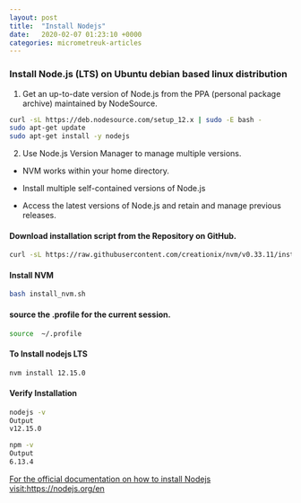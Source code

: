 ```yaml
---
layout: post
title:  "Install Nodejs"
date:   2020-02-07 01:23:10 +0000
categories: micrometreuk-articles
---
```


### Install Node.js (LTS) on  Ubuntu debian based linux distribution

1. Get an up-to-date version of Node.js  from the PPA (personal package archive) maintained by NodeSource. 

```bash
curl -sL https://deb.nodesource.com/setup_12.x | sudo -E bash -
sudo apt-get update
sudo apt-get install -y nodejs
```

2. Use  Node.js Version Manager to manage multiple versions.

- NVM works  within your home directory. 

- Install multiple self-contained versions of Node.js 

- Access the latest versions of Node.js  and retain and manage previous releases. 

#### Download installation script from the Repository on  GitHub.

```bash
curl -sL https://raw.githubusercontent.com/creationix/nvm/v0.33.11/install.sh -o install_nvm.sh
```
#### Install NVM

```bash
bash install_nvm.sh
```

#### source the .profile for the  current session.

```bash
source  ~/.profile 
```
#### To Install nodejs LTS 

```bash
nvm install 12.15.0
```

####  Verify Installation

```bash
nodejs -v
Output
v12.15.0
```
```bash
npm -v
Output
6.13.4
```


<a href="https://nodejs.org/en" target="_blank"> For the official documentation on how to install Nodejs visit:https://nodejs.org/en</a> 











